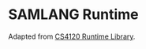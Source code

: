 # SAMLANG Runtime

Adapted from
[CS4120 Runtime Library](https://www.cs.cornell.edu/courses/cs4120/2019sp/pa/pa5/pa5-release.zip).
